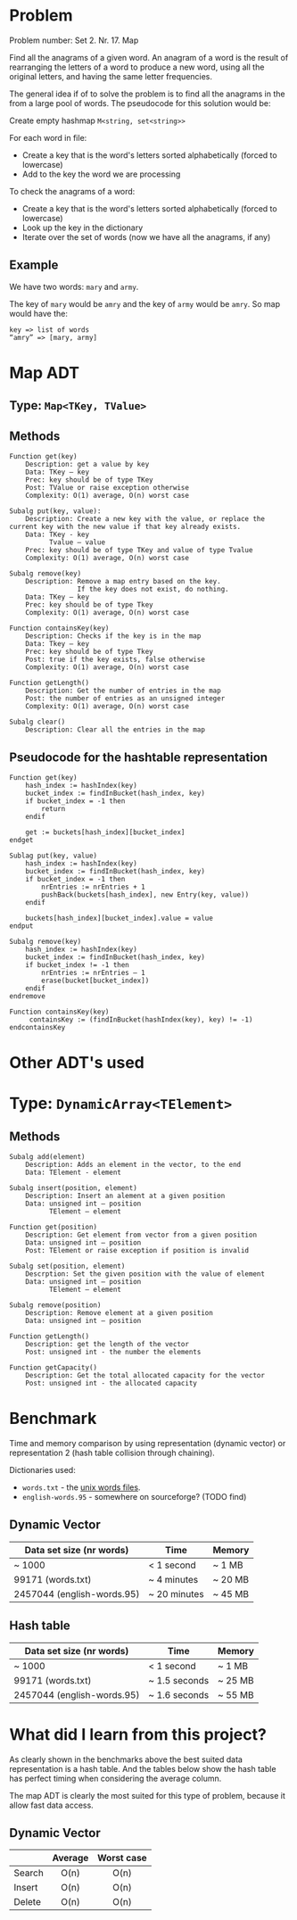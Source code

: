 # Problem
Problem number: Set 2. Nr. 17. Map

Find all the anagrams of a given word. An anagram of a word is the result of rearranging the letters of a word to produce a new word, using all the original letters, and having the same letter frequencies.

The general idea if of to solve the problem is to find all the anagrams in the from a large pool of words. The pseudocode for this solution would be:

Create empty hashmap `M<string, set<string>>`

For each word in file:
- Create a key that is the word's letters sorted alphabetically (forced to lowercase)
- Add to the key the word we are processing

To check the anagrams of a word:
- Create a key that is the word's letters sorted alphabetically (forced to lowercase)
- Look up the key in the dictionary
- Iterate over the set of words (now we have all the anagrams, if any)

## Example
We have two words: `mary` and `army`.

The key of `mary` would be `amry` and the key of `army` would be `amry`.
So map would have the:
```
key => list of words
“amry” => [mary, army]
```

# Map ADT
## Type: `Map<TKey, TValue>`
## Methods
```
Function get(key)
    Description: get a value by key   
    Data: TKey – key  
    Prec: key should be of type TKey
    Post: TValue or raise exception otherwise
    Complexity: O(1) average, O(n) worst case

Subalg put(key, value):
    Description: Create a new key with the value, or replace the current key with the new value if that key already exists.
    Data: TKey - key
          Tvalue – value
    Prec: key should be of type TKey and value of type Tvalue
    Complexity: O(1) average, O(n) worst case

Subalg remove(key)
    Description: Remove a map entry based on the key.
                 If the key does not exist, do nothing.
    Data: TKey – key
    Prec: key should be of type Tkey
    Complexity: O(1) average, O(n) worst case

Function containsKey(key)
    Description: Checks if the key is in the map
    Data: Tkey – key
    Prec: key should be of type Tkey
    Post: true if the key exists, false otherwise
    Complexity: O(1) average, O(n) worst case

Function getLength()
    Description: Get the number of entries in the map
    Post: the number of entries as an unsigned integer
    Complexity: O(1) average, O(n) worst case

Subalg clear()
    Description: Clear all the entries in the map
```

## Pseudocode for the hashtable representation
```
Function get(key)
    hash_index := hashIndex(key)
    bucket_index := findInBucket(hash_index, key)
    if bucket_index = -1 then
        return
    endif

    get := buckets[hash_index][bucket_index]
endget

Sublag put(key, value)
    hash_index := hashIndex(key)
    bucket_index := findInBucket(hash_index, key)
    if bucket_index = -1 then
        nrEntries := nrEntries + 1
        pushBack(buckets[hash_index], new Entry(key, value))
    endif

    buckets[hash_index][bucket_index].value = value
endput

Subalg remove(key)
    hash_index := hashIndex(key)
    bucket_index := findInBucket(hash_index, key)    
    if bucket_index != -1 then
        nrEntries := nrEntries – 1
        erase(bucket[bucket_index])
    endif
endremove

Function containsKey(key)
     containsKey := (findInBucket(hashIndex(key), key) != -1)
endcontainsKey
```

# Other ADT's used
# Type: `DynamicArray<TElement>`
## Methods
```
Subalg add(element)
    Description: Adds an element in the vector, to the end
    Data: TElement - element

Subalg insert(position, element)
    Description: Insert an alement at a given position
    Data: unsigned int – position
          TElement – element

Function get(position)
    Description: Get element from vector from a given position
    Data: unsigned int – position
    Post: TElement or raise exception if position is invalid

Subalg set(position, element)
    Descrption: Set the given position with the value of element
    Data: unsigned int – position
          TElement – element

Subalg remove(position)
    Description: Remove element at a given position
    Data: unsigned int – position

Function getLength()
    Description: get the length of the vector
    Post: unsigned int - the number the elements

Function getCapacity()
    Description: Get the total allocated capacity for the vector
    Post: unsigned int - the allocated capacity
```

# Benchmark
Time and memory comparison by using representation (dynamic vector) or representation 2 (hash table collision through chaining).

Dictionaries used:
- `words.txt` - the [unix words files](https://en.wikipedia.org/wiki/Words_(Unix)).
- `english-words.95` - somewhere on sourceforge? (TODO find)

## Dynamic Vector
| Data set size (nr words)   | Time          | Memory  |
| -------------------------- | ------------- | ------- |
| ~ 1000                     | < 1 second    | ~ 1 MB  |
| 99171 (words.txt)          | ~ 4 minutes   | ~ 20 MB |
| 2457044 (english-words.95) | ~ 20 minutes  | ~ 45 MB |

## Hash table
| Data set size (nr words)   | Time          | Memory  |
| -------------------------- | ------------- | ------- |
| ~ 1000                     | < 1 second    | ~ 1 MB  |
| 99171 (words.txt)          | ~ 1.5 seconds | ~ 25 MB |
| 2457044 (english-words.95) | ~ 1.6 seconds | ~ 55 MB |

# What did I learn from this project?
As clearly shown in the benchmarks above the best suited data representation is a hash table. And the tables below show the hash table has perfect timing when considering the average column.

The map ADT is clearly the most suited for this type of problem, because it allow fast data access.

## Dynamic Vector
|        | Average | Worst case |
| ------ |:-------:|:----------:|
| Search | O(n)    | O(n)       |
| Insert | O(n)    | O(n)       |
| Delete | O(n)    | O(n)       |
